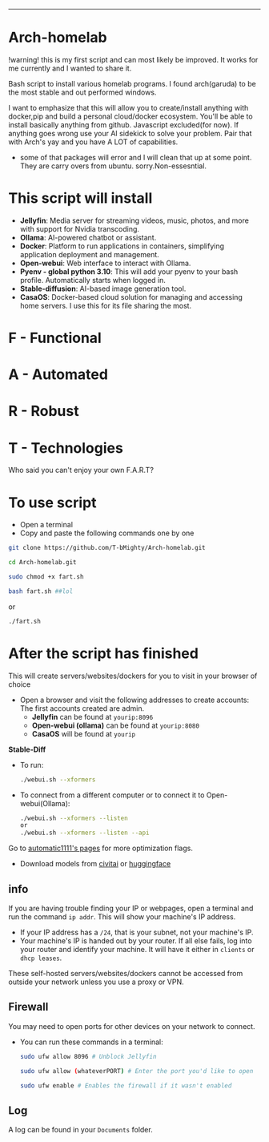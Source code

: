 
---

# Arch-homelab
!warning! this is my first script and can most likely be improved. It works for me currently and I wanted to share it.

Bash script to install various homelab programs. I found arch(garuda) to be the most stable and out performed windows.

I want to emphasize that this will allow you to create/install anything with docker,pip and build a personal cloud/docker ecosystem. You'll be able to install basically anything from github.
Javascript excluded(for now). If anything goes wrong use your AI sidekick to solve your problem. Pair that with Arch's yay and you have A LOT of capabilities. 

- some of that packages will error and I will clean that up at some point. They are carry overs from ubuntu. sorry.Non-essesntial.

# This script will install 
- **Jellyfin**: Media server for streaming videos, music, photos, and more with support for Nvidia transcoding.
- **Ollama**: AI-powered chatbot or assistant.
- **Docker**: Platform to run applications in containers, simplifying application deployment and management.
- **Open-webui**: Web interface to interact with Ollama.
- **Pyenv - global python 3.10**: This will add your pyenv to your bash profile. Automatically starts when logged in.
- **Stable-diffusion**: AI-based image generation tool. 
- **CasaOS**: Docker-based cloud solution for managing and accessing home servers. I use this for its file sharing the most.

# F - Functional
# A - Automated
# R - Robust
# T - Technologies

Who said you can't enjoy your own F.A.R.T?


# To use script

- Open a terminal
- Copy and paste the following commands one by one

```bash
git clone https://github.com/T-bMighty/Arch-homelab.git
```
```bash
cd Arch-homelab.git
```
```bash
sudo chmod +x fart.sh
```
```bash
bash fart.sh ##lol
```

or

```bash
./fart.sh
```

# After the script has finished 
This will create servers/websites/dockers for you to visit in your browser of choice

- Open a browser and visit the following addresses to create accounts: The first accounts created are admin.
  - **Jellyfin** can be found at `yourip:8096`
  - **Open-webui (ollama)** can be found at `yourip:8080 `
  - **CasaOS** will be found at `yourip`

**Stable-Diff**
- To run:
  ```bash
  ./webui.sh --xformers 
  ```
- To connect from a different computer or to connect it to Open-webui(Ollama):
  ```bash
  ./webui.sh --xformers --listen
  or
  ./webui.sh --xformers --listen --api
  ```

Go to [automatic1111's pages](https://github.com/ModelTCG/stable-diffusion-webui/wiki/Optimization) for more optimization flags.

- Download models from [civitai](https://civitai.com/) or [huggingface](https://huggingface.co/models)

## info 
If you are having trouble finding your IP or webpages, open a terminal and run the command `ip addr`. This will show your machine's IP address.

- If your IP address has a `/24`, that is your subnet, not your machine's IP.
- Your machine's IP is handed out by your router. If all else fails, log into your router and identify your machine. It will have it either in `clients` or `dhcp leases`.

These self-hosted servers/websites/dockers cannot be accessed from outside your network unless you use a proxy or VPN.

## Firewall
You may need to open ports for other devices on your network to connect.

- You can run these commands in a terminal:
  ```bash
  sudo ufw allow 8096 # Unblock Jellyfin
  ```
  ```bash
  sudo ufw allow (whateverPORT) # Enter the port you'd like to open
  ```
  ```bash
  sudo ufw enable # Enables the firewall if it wasn't enabled
  ```

## Log
A log can be found in your `Documents` folder.
